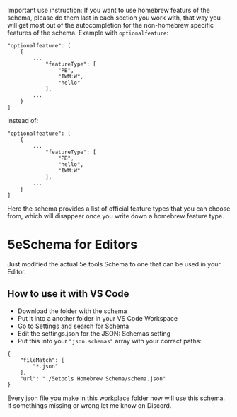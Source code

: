 Important use instruction: If you want to use homebrew featurs of the schema, please do them last in each section you work with, that way you will get most out of the autocompletion for the non-homebrew specific features of the schema. Example with `optionalfeature`:
```
"optionalfeature": [
    {
        ...
            "featureType": [
                "PB",
                "IWM:W",
                "hello"			
            ],
        ...
    }
]

```
instead of: 
```
"optionalfeature": [
    {
        ...
            "featureType": [
                "PB",
                "hello",
                "IWM:W"		
            ],
        ...
    }
]
```
Here the schema provides a list of official feature types that you can choose from, which will disappear once you write down a homebrew feature type.

# 5eSchema for Editors
Just modified the actual 5e.tools Schema to one that can be used in your Editor.

## How to use it with VS Code
- Download the folder with the schema
- Put it into a another folder in your VS Code Workspace
- Go to Settings and search for Schema
- Edit the settings.json for the JSON: Schemas setting
- Put this into your `"json.schemas"` array with your correct paths:
``` 
{
    "fileMatch": [
        "*.json"
    ],
    "url": "./5etools Homebrew Schema/schema.json"
}
```
Every json file you make in this workplace folder now will use this schema.  
If somethings missing or wrong let me know on Discord.

